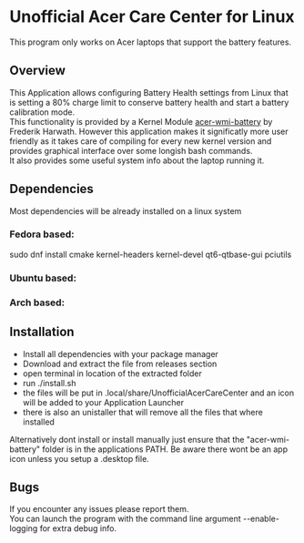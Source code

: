 # Unofficial Acer Care Center for Linux

This program only works on Acer laptops that support the battery features.

## Overview

This Application allows configuring Battery Health settings from Linux that is setting a 80% charge limit to conserve battery health and start a battery calibration mode.<br>
This functionality is provided by a Kernel Module [acer-wmi-battery](https://github.com/frederik-h/acer-wmi-battery/) by Frederik Harwath. However this application makes it significatly more user friendly as it takes care of compiling for every new kernel version and provides graphical interface over some longish bash commands. <br>
It also provides some useful system info about the laptop running it.

## Dependencies

Most dependencies will be already installed on a linux system

### Fedora based:
sudo dnf install cmake kernel-headers kernel-devel qt6-qtbase-gui pciutils
### Ubuntu based:
### Arch based:

## Installation

- Install all dependencies with your package manager
- Download and extract the file from releases section
- open terminal in location of the extracted folder
- run ./install.sh
- the files will be put in .local/share/UnofficialAcerCareCenter and an icon will be added to your Application Launcher
- there is also an unistaller that will remove all the files that where installed

Alternatively dont install or install manually just ensure that the "acer-wmi-battery" folder is in the applications PATH. Be aware there wont be an app icon unless you setup a .desktop file.

## Bugs

If you encounter any issues please report them. <br>
You can launch the program with the command line argument --enable-logging for extra debug info.